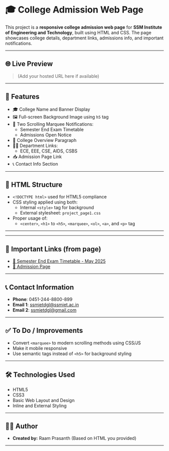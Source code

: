 # 🎓 College Admission Web Page

This project is a **responsive college admission web page** for **SSM Institute of Engineering and Technology**, built using HTML and CSS. The page showcases college details, department links, admissions info, and important notifications.

---

## 🌐 Live Preview

> (Add your hosted URL here if available)

---

## 📁 Features

- 🎓 College Name and Banner Display
- 🖼️ Full-screen Background Image using `h5` tag
- 📢 Two Scrolling Marquee Notifications:
  - Semester End Exam Timetable
  - Admissions Open Notice
- 🏫 College Overview Paragraph
- 🧑‍🏫 Department Links:
  - ECE, EEE, CSE, AIDS, CSBS
- 📥 Admission Page Link
- 📞 Contact Info Section

---

## 📄 HTML Structure

- `<!DOCTYPE html>` used for HTML5 compliance
- CSS styling applied using both:
  - Internal `<style>` tag for background
  - External stylesheet: `project_page1.css`
- Proper usage of:
  - `<center>`, `<h1>` to `<h5>`, `<marquee>`, `<ol>`, `<a>`, and `<p>` tag

---


---

## 🔗 Important Links (from page)

- [📅 Semester End Exam Timetable - May 2025](https://ssmiet.ac.in/COE/SETE-May%202025%20-%20Timetable.pdf)
- [📌 Admission Page](https://ssmiet.ac.in/admission.html)

---

## 📞 Contact Information

- **Phone**: 0451-244-8800-899  
- **Email 1**: ssmietdgl@ssmiet.ac.in  
- **Email 2**: ssmietdgl@gmail.com  

---

## ✅ To Do / Improvements

- Convert `<marquee>` to modern scrolling methods using CSS/JS
- Make it mobile responsive
- Use semantic tags instead of `<h5>` for background styling

---

## 🛠️ Technologies Used

- HTML5  
- CSS3  
- Basic Web Layout and Design  
- Inline and External Styling  

---

## 🧑‍💻 Author

- **Created by:** Raam Prasanth (Based on HTML you provided)

---














